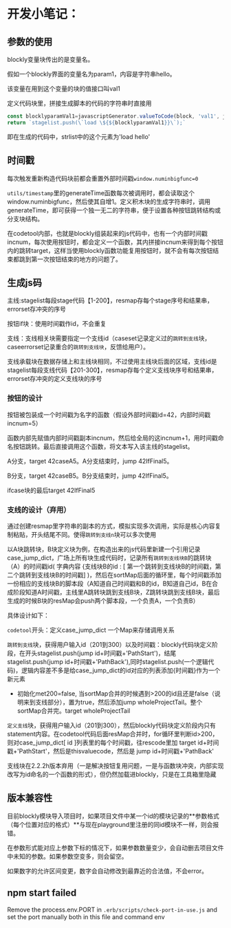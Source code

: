 # 开发小笔记：

## 参数的使用

blockly变量块传出的是变量名。

假如一个blockly界面的变量名为param1，内容是字符串hello。

该变量在用到这个变量的块的值接口叫val1

定义代码块里，拼接生成脚本的代码的字符串时直接用

```javascript
const blocklyparamVal1=javascriptGenerator.valueToCode(block, 'val1', javascriptGenerator.ORDER_ATOMIC);
return `stagelist.push(\`load \${${blocklyparamVal1}}\`);`
```

即在生成的代码中，strlist中的这个元素为'load hello'

## 时间戳

每次触发重新构造代码块前都会重置外部时间戳`window.numinbigfunc=0`

`utils/timestamp`里的generateTime函数每次被调用时，都会读取这个window.numinbigfunc，然后使其自增1。定义积木块的生成字符串时，调用generateTime，即可获得一个独一无二的字符串，便于设置各种按钮跳转结构或分支块结构。

在codetool内部，也就是blockly组装起来的js代码中，也有一个内部时间戳incnum，每次使用按钮时，都会定义一个函数，其内拼接incnum来得到每个按钮内的跳转target，这样当使用blockly函数功能复用按钮时，就不会有每次按钮结束都跳到第一次按钮结束的地方的问题了。

## 生成js码

主线:stagelist每段stage代码【1-200】，resmap存每个stage序号和结果串，errorset存冲突的序号

按钮if块：使用时间戳作id，不会重复

支线：支线相关块需要指定一个支线id（caseset记录定义过的`跳转到支线`块，caseerrorset记录重合的`跳转到支线块`，反馈给用户）。

支线承载块在数据存储上和主线块相同，不过使用主线块后面的区域，支线id是stagelist每段支线代码【201-300】，resmap存每个定义支线块序号和结果串，errorset存冲突的定义支线块的序号

### 按钮的设计

按钮被包装成一个时间戳为名字的函数（假设外部时间戳id=42，内部时间戳incnum=5）

函数内部先赋值内部时间戳副本incnum，然后给全局的这incnum+1，用时间戳命名按钮跳转。最后直接调用这个函数，将文本写入该主线的stagelist。

A分支，target 42caseA5。A分支结束时，jump 42IfFinal5。

B分支，target 42caseB5。B分支结束时，jump 42IfFinal5。

ifcase块的最后target 42IfFinal5

### 支线的设计（弃用）

通过创建resmap里字符串的副本的方式，模拟实现多次调用，实际是核心内容复制粘贴，开头结尾不同。使得`跳转到支线n`块可以多次使用

以A块跳转块，B块定义块为例，在构造出来的js代码里新建一个引用记录case_jump_dict，广场上所有块生成代码时，记录所有`跳转到支线块B`的跳转块（A）的时间戳id( 字典内容 {支线块B的id : [ 第一个跳转到支线块B的时间戳，第二个跳转到支线块B的时间戳] )，然后在sortMap后面的循环里，每个时间戳添加一份相应的支线块B的脚本段（A知道自己时间戳和B的id，B知道自己id，B在合成阶段知道A时间戳，主线里A跳转块跳到支线B块，Z跳转块跳到支线B块，最后生成的时候B块的resMap会push两个脚本段，一个负责A，一个负责B）

具体设计如下：

`codetool`开头：定义case_jump_dict 一个Map来存储调用关系

`跳转到支线`块，获得用户输入id（201到300）以及时间戳：blockly代码块定义阶段，在开头stagelist.push(jump id+时间戳+'PathStart')，结尾stagelist.push(jump id+时间戳+'PathBack'),同时stagelist.push(一个逻辑代码)，逻辑内容差不多是给case_jump_dict的id对应的列表添加{时间戳}作为一个新元素

- 初始化met200=false, 当sortMap合并的时候遇到>200的id且还是false（说明来到支线部分），置为true，然后添加jump wholeProjectTail。整个sortMap合并完。target wholeProjectTail

`定义支线`块，获得用户输入id（201到300），然后blockly代码块定义阶段内只有statement内容。在codetool代码后面resMap合并时，for循环里判断id>200，则对case_jump_dict[ id ]列表里的每个时间戳，往rescode里加 target id+时间戳+'PathStart'，然后是thisvaluecode，然后是 jump id+时间戳+'PathBack'

支线块在2.2.2h版本弃用（一是解决按钮复用问题，一是与函数块冲突，内部实现改写为id命名的一个函数的形式），但仍然加载进blockly，只是在工具箱里隐藏

## 版本兼容性

目前blockly模块导入项目时，如果项目文件中某一个id的模块记录的**参数格式（每个位置对应的格式）**与现在playground里注册的同id模块不一样，则会报错。

在参数形式能对应上参数下标的情况下，如果参数数量变少，会自动删去项目文件中未知的参数。如果参数空变多，则会留空。

如果数字的允许区间变更，数字会自动修改到最靠近的合法值，不会error。

## npm start failed

Remove the process.env.PORT in `.erb/scripts/check-port-in-use.js` and set the port manually both in this file and command env